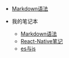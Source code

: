 - [Markdown语法](/markdown/)

- 我的笔记本
  - [Markdown语法](/markdown/)
  - [React-Native笔记](/react_native/)
  - [es与js](/js-es/)